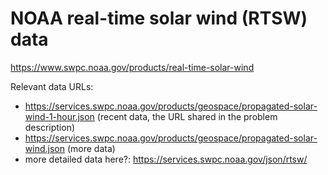 # NOAA real-time solar wind (RTSW) data

https://www.swpc.noaa.gov/products/real-time-solar-wind

Relevant data URLs:

- https://services.swpc.noaa.gov/products/geospace/propagated-solar-wind-1-hour.json
  (recent data, the URL shared in the problem description)
- https://services.swpc.noaa.gov/products/geospace/propagated-solar-wind.json
  (more data)
- more detailed data here?: https://services.swpc.noaa.gov/json/rtsw/
